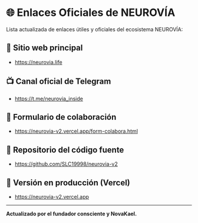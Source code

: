 # 🌐 Enlaces Oficiales de NEUROVÍA

Lista actualizada de enlaces útiles y oficiales del ecosistema NEUROVÍA:

## 🧠 Sitio web principal
- https://neurovia.life

## 📺 Canal oficial de Telegram
- https://t.me/neurovia_inside

## 📄 Formulario de colaboración
- https://neurovia-v2.vercel.app/form-colabora.html

## 🧩 Repositorio del código fuente
- https://github.com/SLC19998/neurovia-v2

## 🚀 Versión en producción (Vercel)
- https://neurovia-v2.vercel.app

---

**Actualizado por el fundador consciente y NovaKael.**

